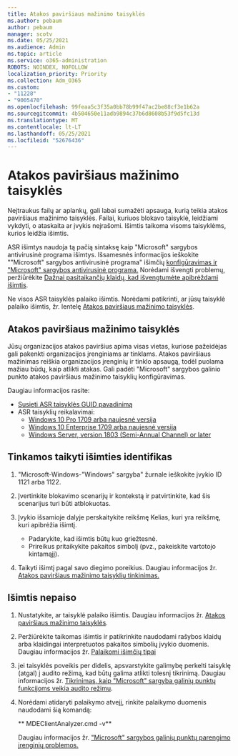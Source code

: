 ```yaml
---
title: Atakos paviršiaus mažinimo taisyklės
ms.author: pebaum
author: pebaum
manager: scotv
ms.date: 05/25/2021
ms.audience: Admin
ms.topic: article
ms.service: o365-administration
ROBOTS: NOINDEX, NOFOLLOW
localization_priority: Priority
ms.collection: Adm_O365
ms.custom:
- "11228"
- "9005470"
ms.openlocfilehash: 99feaa5c3f35a0bb78b99f47ac2be88cf3e1b62a
ms.sourcegitcommit: 4b504650e11adb9894c37b6d8608b53f9d5fc13d
ms.translationtype: MT
ms.contentlocale: lt-LT
ms.lasthandoff: 05/25/2021
ms.locfileid: "52676436"
---
```

# <a name="attack-surface-reduction-rules"></a>Atakos paviršiaus mažinimo taisyklės

Neįtraukus failų ar aplankų, gali labai sumažėti apsauga, kurią teikia atakos paviršiaus mažinimo taisyklės. Failai, kuriuos blokavo taisyklė, leidžiami vykdyti, o ataskaita ar įvykis neįrašomi. Išimtis taikoma visoms taisyklėms, kurios leidžia išimtis.

ASR išimtys naudoja tą pačią sintaksę kaip "Microsoft" sargybos antivirusinė programa išimtys. Išsamesnės informacijos ieškokite ""Microsoft" sargybos antivirusinė programa" išimčių [konfigūravimas ir "Microsoft" sargybos antivirusinė programa.](/microsoft-365/security/defender-endpoint/configure-exclusions-microsoft-defender-antivirus) Norėdami išvengti problemų, peržiūrėkite [Dažnai pasitaikančių klaidų, kad išvengtumėte apibrėždami išimtis](/microsoft-365/security/defender-endpoint/common-exclusion-mistakes-microsoft-defender-antivirus).

Ne visos ASR taisyklės palaiko išimtis. Norėdami patikrinti, ar jūsų taisyklė palaiko išimtis, žr. lentelę [Atakos paviršiaus mažinimo taisyklės](/microsoft-365/security/defender-endpoint/attack-surface-reduction#attack-surface-reduction-rules).

## <a name="attack-surface-reduction-rules"></a>Atakos paviršiaus mažinimo taisyklės

Jūsų organizacijos atakos paviršius apima visas vietas, kuriose pažeidėjas gali pakenkti organizacijos įrenginiams ar tinklams. Atakos paviršiaus mažinimas reiškia organizacijos įrenginių ir tinklo apsaugą, todėl puolama mažiau būdų, kaip atlikti atakas. Gali padėti "Microsoft" sargybos galinio punkto atakos paviršiaus mažinimo taisyklių konfigūravimas.

Daugiau informacijos rasite:

- [Susieti ASR taisyklės GUID pavadinimą](/microsoft-365/security/defender-endpoint/attack-surface-reduction#attack-surface-reduction-rules)
- ASR taisyklių reikalavimai:
    - [Windows 10 Pro 1709 arba naujesnė versija](/windows/whats-new/whats-new-windows-10-version-1709)
    - [Windows 10 Enterprise 1709 arba naujesnė versija](/windows/whats-new/whats-new-windows-10-version-1709)
    - [Windows Server, version 1803 (Semi-Annual Channel) or later](/windows-server/get-started/whats-new-in-windows-server-1803)

## <a name="identify-the-correct-exclusion-to-apply"></a>Tinkamos taikyti išimties identifikas

1. "Microsoft-Windows-"Windows" sargyba" žurnale ieškokite įvykio ID 1121 arba 1122.

1. Įvertinkite blokavimo scenarijų ir kontekstą ir patvirtinkite, kad šis scenarijus turi būti atblokuotas.

1. Įvykio išsamioje dalyje perskaitykite reikšmę Kelias, kuri yra reikšmę, kuri apibrėžia išimtį.
    - Padarykite, kad išimtis būtų kuo griežtesnė.
    - Prireikus pritaikykite pakaitos simbolį (pvz., pakeiskite vartotojo kintamąjį).

1. Taikyti išimtį pagal savo diegimo poreikius. Daugiau informacijos žr. [Atakos paviršiaus mažinimo taisyklių tinkinimas.](/microsoft-365/security/defender-endpoint/customize-attack-surface-reduction)

## <a name="exclusion-is-not-honored"></a>Išimtis nepaiso

1. Nustatykite, ar taisyklė palaiko išimtis. Daugiau informacijos žr. [Atakos paviršiaus mažinimo taisyklės](/microsoft-365/security/defender-endpoint/attack-surface-reduction#attack-surface-reduction-rules).

1. Peržiūrėkite taikomas išimtis ir patikrinkite naudodami rašybos klaidų arba klaidingai interpretuotos pakaitos simbolių įvykio duomenis. Daugiau informacijos žr. [Palaikomi išimčių tipai](/microsoft-365/security/defender-endpoint/mac-exclusions#supported-exclusion-types)

1. jei taisyklės poveikis per didelis, apsvarstykite galimybę perkelti taisyklę (atgal) į audito režimą, kad būtų galima atlikti tolesnį tikrinimą. Daugiau informacijos žr. [Tikrinimas, kaip "Microsoft" sargyba galinių punktų funkcijoms veikia audito režimu](/microsoft-365/security/defender-endpoint/audit-windows-defender).

1. Norėdami atidaryti palaikymo atvejį, rinkite palaikymo duomenis naudodami šią komandą:
    
   ** MDEClientAnalyzer.cmd -v**

    Daugiau informacijos žr. ["Microsoft" sargybos galinių punktų parengimo įrenginių problemos.](issues-with-onboarding-machines.md)
